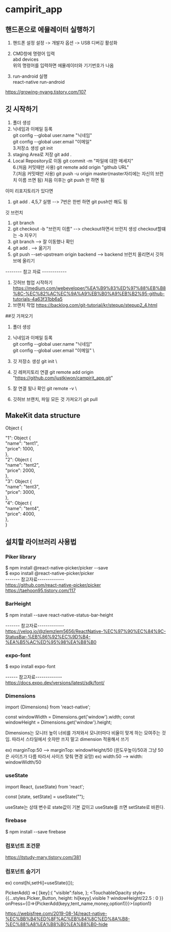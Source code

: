 # campirit_app

## 핸드폰으로 에뮬레이터 실행하기
1. 핸드폰 설정
설정 -> 개발자 옵션 -> USB 디버깅 활성화

2. CMD창에 명령어 입력\
abd devices\
위의 명령어를 입력하면 에뮬레이터와 기기번호가 나옴

3. run-android 실행\
react-native run-android

https://growing-nyang.tistory.com/107


## 깃 시작하기
1. 폴더 생성
2. 닉네임과 이메일 등록  
git config --global user.name "닉네임" \
git config --global user.email "이메일" \
3.저장소 생성 
git init 
4. staging Area로 저장   git add . 
5. Local Repository로 이동   git commit -m "파일에 대한 메세지"\
6.(처음 커밋때만 사용) git remote add origin "github URL"\
7.(처음 커밋때만 사용) git push -u origin master(master자리에는 자신의 브런치 이름 쓰면 됨)
                             처음 이후는 git push 만 하면 됨

이미 리포지토리가 있다면
1. git add . 
4,5,7 실행 --> 7번은 한번 하면 git push만 해도 됨



깃 브런치
1. git branch
2. git checkout -b "브런치 이름" --> checkout하면서 브런치 생성 checkout할떄는 -b 지우기
3. git branch --> 잘 이동했나 확인
4. git add . --> 옮기기
5. git push --set-upstream origin backend --> backend 브런치 올리면서 깃허브에 올리기

-------- 참고 자료 ------------
1. 깃허브 협업 시작하기
 https://medium.com/webeveloper/%EA%B9%83%ED%97%88%EB%B8%8C-%EC%82%AC%EC%9A%A9%EB%B0%A9%EB%B2%95-github-tutorials-4a63f31bb6a5
2. 브랜치 작업
https://backlog.com/git-tutorial/kr/stepup/stepup2_4.html 

##깃 가져오기

1. 폴더 생성
2. 닉네임과 이메일 등록  
git config --global user.name "닉네임" \
git config --global user.email "이메일" \

3. 깃 저장소 생성
git init \
4. 깃 레퍼지토리 연결
git remote add origin "https://github.com/justkiwon/campirit_app.git"
5. 잘 연결 됬나 확인
git remote -v  \
6. 깃허브 브랜치, 파일 모든 것 가져오기
git pull




## MakeKit data structure

Object {
  
  "1": Object {  
    "name": "tent1",                 
    "price": 1000,           
  },                 
  "2": Object {                
    "name": "tent2",               
    "price": 2000,               
  },                         
  "3": Object {                
    "name": "tent3",       
    "price": 3000,         
  },                       
  "4": Object {           
    "name": "tent4",     
    "price": 4000,               
  },                         
}                            

## 설치할 라이브러리 사용법

### Piker library
$ npm install @react-native-picker/picker --save \
$ expo install @react-native-picker/picker \
------- 참고자료-------------\
https://github.com/react-native-picker/picker  \
https://taehoon95.tistory.com/117

### BarHeight
$ npm install --save react-native-status-bar-height

------- 참고자료-------------\
https://velog.io/@zlemzlem5656/ReactNative-%EC%97%90%EC%84%9C-StatusBar-%EB%86%92%EC%9D%B4-%EA%B5%AC%ED%95%98%EA%B8%B0

### expo-font
$ expo install expo-font

------ 참고자료-------------\
https://docs.expo.dev/versions/latest/sdk/font/


### Dimensions

import {Dimensions} from 'react-native';

const windowWidth = Dimensions.get('window').width;
const windowHeight = Dimensions.get('window').height;

Dimensions는 모니터 높이 너비를 가져와서 모니터마다 비율이 맞게 하는 모여주는 것임. 
따라서 스타일에서 숫자만 쓰지 말고 dimension 적용해서 쓰기

ex) marginTop:50 --> marginTop: windowHeight/50 (윈도우높이/50과 그냥 50은 사이즈가 다름 따라서 사이즈 맞춰 면경 요망)
ex) width:50 --> width: windowWidth/50

### useState

import React, {useState} from 'react'; 

const [state, setState] = useState("");

useState는 상태 변수로 state값이 기본 값이고 useState를 쓰면 setState로 바뀐다.

### firebase
$ npm install --save firebase

### 컴포넌트 조건문
https://itstudy-mary.tistory.com/381


### 컴포넌트 숨기기

ex)
const[hi,setHi]=useState({});

PickerAdd() =>{
  [key]:{
        "visible":false,
};
<TouchableOpacity style={{...styles.Picker_Button, height: hi[keyy].visible ? windowHeight/22.5 : 0 }} onPress={()=>{PickerAdd(keyy,tent_name,money,option1)}}><Text>{option1}</Text></TouchableOpacity>


https://webisfree.com/2019-08-14/react-native-%EC%BB%B4%ED%8F%AC%EB%84%8C%ED%8A%B8-%EC%88%A8%EA%B8%B0%EA%B8%B0-hide
